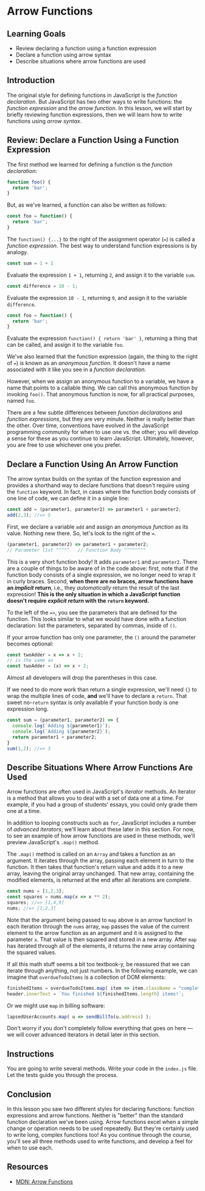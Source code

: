 # Arrow Functions

## Learning Goals

- Review declaring a function using a function expression
- Declare a function using arrow syntax
- Describe situations where arrow functions are used

## Introduction

The original style for defining functions in JavaScript is the _function
declaration_. But JavaScript has two other ways to write functions: the
_function expression_ and the _arrow function_. In this lesson, we will start by
briefly reviewing function expressions, then we will learn how to write
functions using _arrow syntax_.

## Review: Declare a Function Using a Function Expression

The first method we learned for defining a function is the _function
declaration_:

```js
function foo() {
  return 'bar';
}
```

But, as we've learned, a function can also be written as follows:

```js
const foo = function() {
  return 'bar';
}
```

The `function() {...}` to the right of the assignment operator (`=`) is called a
_function expression_. The best way to understand function expressions is by
analogy.

```js
const sum = 1 + 1
```

Evaluate the expression `1 + 1`, returning `2`, and assign it to the variable
`sum`.

```js
const difference = 10 - 1;
```

Evaluate the expression `10 - 1`, returning `9`, and assign it to the variable
`difference`.

```js
const foo = function() {
  return 'bar';
}
```

Evaluate the expression `function() { return 'bar' }`, returning a thing that
can be called, and assign it to the variable `foo`.

We've also learned that the function expression (again, the thing to the right
of `=`) is known as an _anonymous function_. It doesn't have a name associated
with it like you see in a _function declaration_.

However, when we assign an anonymous function to a variable, we have a name that
points to a callable thing. We can call this anonymous function by invoking
`foo()`. That anonymous function is now, for all practical purposes, named
`foo`.

There are a few subtle differences between _function declarations_ and _function
expressions_, but they are very minute. Neither is really better than the other.
Over time, conventions have evolved in the JavaScript programming community for
when to use one vs. the other; you will develop a sense for these as you
continue to learn JavaScript. Ultimately, however, you are free to use whichever
one you prefer.

## Declare a Function Using An Arrow Function

The arrow syntax builds on the syntax of the function expression and provides a
shorthand way to declare functions that doesn't require using the `function`
keyword. In fact, in cases where the function body consists of one line of code,
we can define it in a single line:

```js
const add = (parameter1, parameter2) => parameter1 + parameter2;
add(2,3); //=> 5
```

First, we declare a variable `add` and assign an _anonymous function_ as its
value. Nothing new there. So, let's look to the right of the `=`.

```js
(parameter1, parameter2) => parameter1 + parameter2;
// Parameter list ^^^^^   // Function Body ^^^^^^^^
```

This is a very short function body! It adds `parameter1` and `parameter2`. There
are a couple of things to be aware of in the code above: first, note that if the
function body consists of a single expression, we no longer need to wrap it in
curly braces. Second, **when there are no braces, arrow functions have an
_implicit_ return**, i.e., they _automatically_ return the result of the last
expression! **This is the only situation in which a JavaScript function doesn't
require _explicit return_ with the `return` keyword.**

To the left of the `=>`, you see the parameters that are defined for the
function. This looks similar to what we would have done with a function
declaration: list the parameters, separated by commas, inside of `()`.

If your arrow function has only one parameter, the `()` around the parameter
becomes optional:

```js
const twoAdder = x => x + 2;
// is the same as
const twoAdder = (x) => x + 2;
```

Almost all developers will drop the parentheses in this case.

If we need to do more work than return a single expression, we'll need `{}` to
wrap the multiple lines of code, **and** we'll have to declare a `return`. That
sweet no-`return` syntax is only available if your function body is one
expression long.

```js
const sum = (parameter1, parameter2) => {
  console.log(`Adding ${parameter1}`);
  console.log(`Adding ${parameter2}`);
  return parameter1 + parameter2;
}
sum(1,2); //=> 3
```

## Describe Situations Where Arrow Functions Are Used

Arrow functions are often used in JavaScript's _iterator_ methods. An iterator
is a method that allows you to deal with a set of data one at a time. For
example, if you had a group of students' essays, you could only grade them one
at a time.

In addition to looping constructs such as `for`, JavaScript includes a number of
_advanced iterators_; we'll learn about these later in this section. For now, to
see an example of how arrow functions are used in these methods, we'll preview
JavaScript's `.map()` method.

The `.map()` method is called on an `Array` and takes a function as an argument.
It iterates through the array, passing each element in turn to the function. It
then takes that function's return value and adds it to a new array, leaving the
original array unchanged. That new array, containing the modified elements, is
returned at the end after all iterations are complete.

```js
const nums = [1,2,3];
const squares = nums.map(x => x ** 2); 
squares; //=> [1,4,9]
nums; //=> [1,2,3]
```

Note that the argument being passed to `map` above is an arrow function! In each
iteration through the `nums` array, `map` passes the value of the current
element to the arrow function as an argument and it is assigned to the parameter
`x`. That value is then squared and stored in a new array. After `map` has
iterated through all of the elements, it returns the new array containing the
squared values.

If all this math stuff seems a bit too textbook-y, be reassured that we can
iterate through anything, not just numbers. In the following example, we can
imagine that `overdueTodoItems` is a collection of DOM elements:

```js
finishedItems = overdueTodoItems.map( item => item.className = "complete" );
header.innerText = `You finished ${finishedItems.length} items!`;
```

Or we might use `map` in billing software:

```js
lapsedUserAccounts.map( u => sendBillTo(u.address) );
```

Don't worry if you don't completely follow everything that goes on here — we
will cover advanced iterators in detail later in this section.

## Instructions

You are going to write several methods. Write your code in the `index.js` file.
Let the tests guide you through the process.

## Conclusion

In this lesson you saw two different styles for declaring functions: function
expressions and arrow functions. Neither is "better" than the standard function
declaration we've been using. Arrow functions excel when a simple change or
operation needs to be used repeatedly. But they're certainly used to write long,
complex functions too! As you continue through the course, you'll see all three
methods used to write functions, and develop a feel for when to use each.

## Resources

- [MDN: Arrow Functions][Arrow functions]

[Arrow functions]: https://developer.mozilla.org/en-US/docs/Web/JavaScript/Reference/Functions/Arrow_functions
